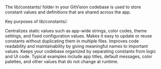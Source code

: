 The lib/constants/ folder in your GitVision codebase is used to store constant values and definitions that are shared across the app.

Key purposes of lib/constants/:

Centralizes static values such as app-wide strings, color codes, theme settings, and fixed configuration values.
Makes it easy to update or reuse constants without duplicating them in multiple files.
Improves code readability and maintainability by giving meaningful names to important values.
Keeps your codebase organized by separating constants from logic and UI code.
Typical examples include app titles, default messages, color palettes, and other values that do not change at runtime.